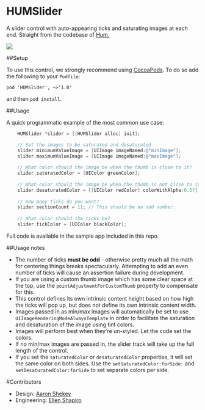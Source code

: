 HUMSlider
=========

A slider control with auto-appearing ticks and saturating images at each end. Straight from the codebase of [Hum.](http://justhum.com)

![](slider_in_action.gif)

##Setup

To use this control, we strongly recommend using [CocoaPods](http://cocoapods.org). To do so add the following to your `Podfile`:  

```
pod 'HUMSlider', ~>'1.0'
```

and then `pod install`. 

##Usage

A quick programmatic example of the most common use case: 

```objectivec
    HUMSlider *slider = [[HUMSlider alloc] init];

	// Set the images to be saturated and desaturated
	slider.minimumValueImage = [UIImage imageNamed:@"minImage"];
    slider.maximumValueImage = [UIImage imageNamed:@"maxImage"];
    
    // What color should the image be when the thumb is close to it?
    slider.saturatedColor = [UIColor greenColor];
    
    // What color should the image be when the thumb is not close to it?
    slider.desaturatedColor = [[UIColor redColor] colorWithAlpha:0.5f]; 
    
    // How many ticks do you want?
    slider.sectionCount = 11; // This should be an odd number.
    
    // What color should the ticks be?
    slider.tickColor = [UIColor blackColor];    
```

Full code is available in the sample app included in this repo. 

##Usage notes

- The number of ticks **must be odd** - otherwise pretty much all the math for centering things breaks spectacularly. Attempting to add an even number of ticks will cause an assertion failure during development.
- If you are using a custom thumb image which has some clear space at the top, use the `pointAdjustmentForCustomThumb` property to compensate for this. 
- This control defines its own intrinsic content height based on how high the ticks will pop up, but does not define its own intrinsic content width. 
- Images passed in as min/max images will automatically be set to use `UIImageRenderingModeAlwaysTemplate` in order to facilitate the saturation and desaturation of the image using tint colors.
- Images will perform best when they're un-styled. Let the code set the colors. 
- If no min/max images are passed in, the slider track will take up the full length of the control. 
- If you set the `saturatedColor` or `desaturatedColor` properties, it will set the same color on both sides. Use the `setSaturatedColor:forSide:` and `setDesaturatedColor:forSide` to set separate colors per side. 


#Contributors

- Design: [Aaron Shekey](http://github.com/aaronshekey)
- Engineering: [Ellen Shapiro](http://github.com/designatednerd)